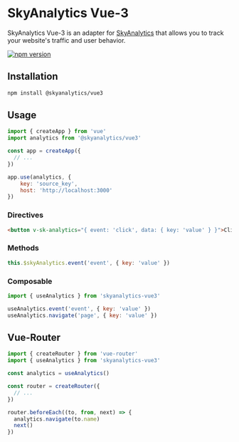 # SkyAnalytics Vue-3
SkyAnalytics Vue-3 is an adapter for [SkyAnalytics](https://github.com/carum98/skyanalytics) that allows you to track your website's traffic and user behavior.

[![npm version](https://badge.fury.io/js/@skyanalytics%2Fvue3.svg)](https://badge.fury.io/js/@skyanalytics%2Fvue3)

## Installation
```bash
npm install @skyanalytics/vue3
```

## Usage
```javascript
import { createApp } from 'vue'
import analytics from '@skyanalytics/vue3'

const app = createApp({
  // ...
})

app.use(analytics, {
    key: 'source_key',
    host: 'http://localhost:3000'
})
```

### Directives
```html
<button v-sk-analytics="{ event: 'click', data: { key: 'value' } }">Click me</button>
```

### Methods
```javascript
this.$skyAnalytics.event('event', { key: 'value' })
```

### Composable
```javascript
import { useAnalytics } from 'skyanalytics-vue3'

useAnalytics.event('event', { key: 'value' })
useAnalytics.navigate('page', { key: 'value' })
```

## Vue-Router
```javascript
import { createRouter } from 'vue-router'
import { useAnalytics } from 'skyanalytics-vue3'

const analytics = useAnalytics()

const router = createRouter({
  // ...
})

router.beforeEach((to, from, next) => {
  analytics.navigate(to.name)
  next()
})
```